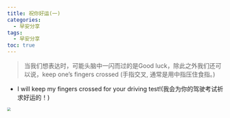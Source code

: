 ```yaml
---
title: 祝你好运(一)
categories:
  - 早安分享
tags:
  - 早安分享
toc: true 
---
```


> 当我们想表达时，可能头脑中一闪而过的是Good luck，除此之外我们还可以说，keep one’s fingers crossed (手指交叉, 通常是用中指压住食指。)
>



* I will keep my fingers crossed for your driving test!(我会为你的驾驶考试祈求好运的！)



<img src="/img/finger.png" style="zoom:50%;" />












